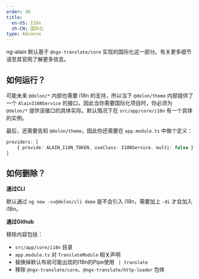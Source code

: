 ```yaml
---
order: 30
title:
  en-US: I18n
  zh-CN: 国际化
type: Advance
---
```


ng-alain 默认基于 `@ngx-translate/core` 实现的国际化这一部分。有关更多细节请至其官网了解更多信息。

## 如何运行？

可能未来 `@delon/*` 内部也需要 i18n 的支持，所以当下 `@delon/theme` 内部提供了一个 `AlainI18NService` 的接口，因此当你需要国际化项目时，你必须为 `@delon/*` 提供该接口的具体实际。默认情况下在 `src/app/core/i18n` 有一个具体的实例。

最后，还需要告知 `@delon/theme`，因此你还需要在 `app.module.ts` 中做个定义：

```ts
providers: [
    { provide: ALAIN_I18N_TOKEN, useClass: I18NService, multi: false }
]
```

## 如何删除？

**通过CLI**

默认通过 `ng new -c=@delon/cli demo` 是不会引入 i18n，需要加上 `-di` 才会加入 i18n。

**通过Github**

移除内容包括：

+ `src/app/core/i18n` 目录
+ `app.module.ts` 对 `TranslateModule` 相关声明
+ 替换掉默认布局可能出现的I18n的Pipe使用 ` | translate`
+ 移除 `@ngx-translate/core`、`@ngx-translate/http-loader` 包体
